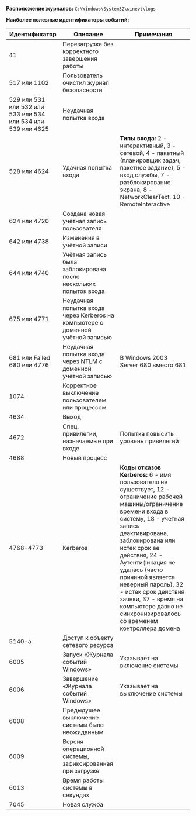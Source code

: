 **Расположение журналов:**
`C:\Windows\System32\winevt\logs`

**Наиболее полезные идентификаторы событий:**

| Идентификатор                                                | Описание                                                                        | Примечания                                                                                                                                                                                                                                                                                                                                                                                                        |
| ------------------------------------------------------------ | ------------------------------------------------------------------------------- | ----------------------------------------------------------------------------------------------------------------------------------------------------------------------------------------------------------------------------------------------------------------------------------------------------------------------------------------------------------------------------------------------------------------- |
| 41                                                           | Перезагрузка без корректного завершения работы                                  |                                                                                                                                                                                                                                                                                                                                                                                                                   |
| 517 или 1102                                                 | Пользователь очистил журнал безопасности                                        |                                                                                                                                                                                                                                                                                                                                                                                                                   |
| 529 или 531 или 532 или 533 или 534 или 534 или 539 или 4625 | Неудачная попытка входа                                                         |                                                                                                                                                                                                                                                                                                                                                                                                                   |
| 528 или 4624                                                 | Удачная попытка входа                                                           | **Типы входа:** 2 - интерактивный, 3 - сетевой, 4 - пакетный (планировщик задач, пакетное задание), 5 - вход службы, 7 - разблокирование экрана, 8 - NetworkClearText, 10 - RemoteInteractive                                                                                                                                                                                                                     |
| 624 или 4720                                                 | Создана новая учётная запись пользователя                                       |                                                                                                                                                                                                                                                                                                                                                                                                                   |
| 642 или 4738                                                 | Изменения в учётной записи                                                      |                                                                                                                                                                                                                                                                                                                                                                                                                   |
| 644 или 4740                                                 | Учётная запись была заблокирована после нескольких попыток входа                |                                                                                                                                                                                                                                                                                                                                                                                                                   |
| 675 или 4771                                                 | Неудачная попытка входа через Kerberos на компьютере с доменной учётной записью |                                                                                                                                                                                                                                                                                                                                                                                                                   |
| 681 или Failed 680 или 4776                                  | Неудачная попытка входа через NTLM с доменной учётной записью                   | В Windows 2003 Server 680 вместо 681                                                                                                                                                                                                                                                                                                                                                                              |
| 1074                                                         | Корректное выключение пользователем или процессом                               |                                                                                                                                                                                                                                                                                                                                                                                                                   |
| 4634                                                         | Выход                                                                           |                                                                                                                                                                                                                                                                                                                                                                                                                   |
| 4672                                                         | Спец. привилегии, назначаемые при входе                                         | Попытка повысить уровень привилегий                                                                                                                                                                                                                                                                                                                                                                               |
| 4688                                                         | Новый процесс                                                                   |                                                                                                                                                                                                                                                                                                                                                                                                                   |
| 4768-4773                                                    | Kerberos                                                                        | **Коды отказов Kerberos:** 6 - имя пользователя не существует, 12 - ограничение рабочей машины/ограничение времени входа в систему, 18 - учетная запись деактивирована, заблокирована или истек срок ее действия, 24 - Аутентификация не удалась (часто причиной является неверный пароль), 32 - истек срок действия заявки, 37 - время на компьютере давно не синхронизировалось со временем контроллера домена  |
| 5140-а                                                       | Доступ к объекту сетевого ресурса                                               |                                                                                                                                                                                                                                                                                                                                                                                                                   |
| 6005                                                         | Запуск «Журнала событий Windows»                                                | Указывает на включение системы                                                                                                                                                                                                                                                                                                                                                                                    |
| 6006                                                         | Завершение «Журнала событий Windows»                                            | Указывает на выключение системы                                                                                                                                                                                                                                                                                                                                                                                   |
| 6008                                                         | Предыдущее выключение системы было неожиданным                                  |                                                                                                                                                                                                                                                                                                                                                                                                                   |
| 6009                                                         | Версия операционной системы, зафиксированная при загрузке                       |                                                                                                                                                                                                                                                                                                                                                                                                                   |
| 6013                                                         | Время работы системы в секундах                                                 |                                                                                                                                                                                                                                                                                                                                                                                                                   |
| 7045                                                         | Новая служба                                                                    |                                                                                                                                                                                                                                                                                                                                                                                                                   |

